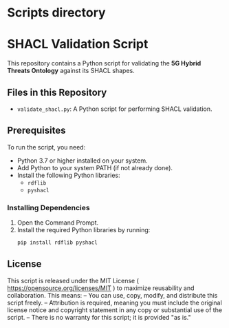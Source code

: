#   Scripts directory

# SHACL Validation Script

This repository contains a Python script for validating the **5G Hybrid Threats Ontology** against its SHACL shapes.

## Files in this Repository
- `validate_shacl.py`: A Python script for performing SHACL validation.

## Prerequisites
To run the script, you need:
- Python 3.7 or higher installed on your system.
- Add Python to your system PATH (if not already done).
- Install the following Python libraries:
  - `rdflib`
  - `pyshacl`

### Installing Dependencies
1. Open the Command Prompt.
2. Install the required Python libraries by running:
   ```cmd
   pip install rdflib pyshacl

## License
This script is released under the MIT License (  https://opensource.org/licenses/MIT ) to maximize reusability and collaboration. This means:
–	You can use, copy, modify, and distribute this script freely.
–	Attribution is required, meaning you must include the original license notice and copyright statement in any copy or substantial use of the script.
–	There is no warranty for this script; it is provided "as is."
